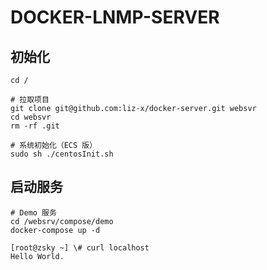 # DOCKER-LNMP-SERVER

## 初始化

``` shell
cd /

# 拉取项目
git clone git@github.com:liz-x/docker-server.git websvr
cd websvr
rm -rf .git

# 系统初始化（ECS 版）
sudo sh ./centosInit.sh
```

## 启动服务

``` shell
# Demo 服务
cd /websrv/compose/demo
docker-compose up -d

[root@zsky ~] \# curl localhost
Hello World.
```

